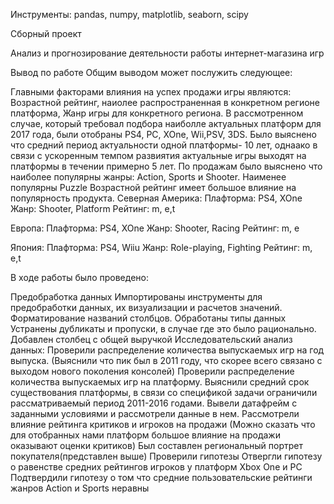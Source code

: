 Инструменты:
pandas, numpy, matplotlib, seaborn, scipy

Сборный проект

Анализ и прогнозирование деятельности работы интернет-магазина игр

Вывод по работе
Общим выводом может послужить следующее:

Главными факторами влияния на успех продажи игры являются: Возрастной рейтинг, наиолее распространенная в конкретном регионе платформа, Жанр игры для конкретного региона.
В рассмотренном случае, который требовал подбора наиболле актуальных платформ для 2017 года, были отобраны PS4, PC, XOne, Wii,PSV, 3DS.
Было выяснено что средний период актуальности одной платформы- 10 лет, однаако в связи с ускоренным темпом развиятия актуальные игры выходят на платформы в течении примерно 5 лет.
По продажам было выяснено что наиболее популярны жанры: Action, Sports и Shooter. Наименее популярны Puzzle
Возрастной рейтинг имеет большое влияние на популярность продукта.
Северная Америка:
Плафторма: PS4, XOne Жанр: Shooter, Platform
Рейтинг: m, e,t

Европа:
Плафторма: PS4, XOne
Жанр: Shooter, Racing
Рейтинг: m, e

Япония:
Плафторма: PS4, Wiiu Жанр: Role-playing, Fighting
Рейтинг: m, e,t

В ходе работы было проведено:

Предобработка данных
Импортированы инструменты для предобработки данных, их визуализации и расчетов значений.
Форматирование названий столбцов.
Обработаны типы данных
Устранены дубликаты и пропуски, в случае где это было рационально.
Добавлен столбец с общей выручкой
Исследовательский анализ данных:
Проверили распределение количества выпускаемых игр на год выпуска. (Выяснили что пик был в 2011 году, что скорее всего связано с выходом нового поколения консолей)
Проверили распределение количества выпускаемых игр на платформу.
Выяснили средний срок существования платформы, в связи со спецификой задачи ограничили рассматриваемый период 2011-2016 годами.
Вывели датафрейм с заданными условиями и рассмотрели данные в нем.
Рассмотрели влияние рейтинга критиков и игроков на продажи (Можно сказать что для отобранных нами платформ большое влияние на продажи оказывают оценки критиков)
Был составлен региональный портрет покупателя(представлен выше)
Проверили гипотезы
Отвергли гипотезу о равенстве средних рейтингов игроков у платформ Xbox One и PC
Подтвердили гипотезу о том что средние пользовательские рейтинги жанров Action и Sports неравны